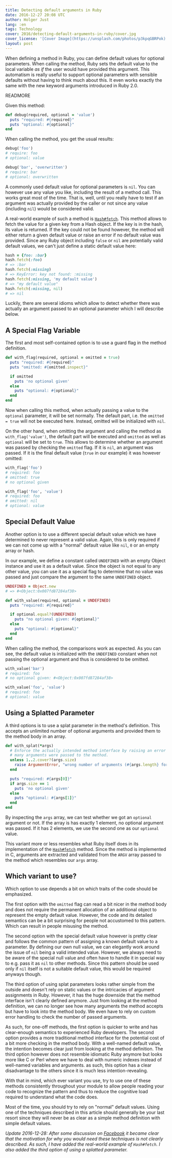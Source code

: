 ```yaml
---
title: Detecting default arguments in Ruby
date: 2016-12-27 20:08 UTC
author: Holger Just
lang: :en
tags: Technology
cover: 2016/detecting-default-arguments-in-ruby/cover.jpg
cover_license: '[Cover Image](https://unsplash.com/photos/p3kpqGBRPok) by [Tim Mossholder](https://unsplash.com/@timmossholder), [CC Zero 1.0](https://unsplash.com/license)'
layout: post
---
```


When defining a method in Ruby, you can define default values for optional parameters. When calling the method, Ruby sets the default value to the local variable *as if* the user would have provided this argument. This automatism is really useful to support optional parameters with sensible defaults without having to think much about this. It even works exactly the same with the new keyword arguments introduced in Ruby 2.0.

READMORE

Given this method:

```ruby
def debug(required, optional = 'value')
  puts "required: #{required}"
  puts "optional: #{optional}"
end
```

When calling the method, you get the usual results:

```ruby
debug('foo')
# require: foo
# optional: value

debug('bar', 'overwritten')
# require: bar
# optional: overwritten
```

A commonly used default value for optional parameters is `nil`. You can however use any value you like, including the result of a method call. This works great most of the time. That is, well, until you really have to test if an argument was actually provided by the caller or not since any value (including `nil`) would be considered valid.

A real-world example of such a method is [`Hash#fetch`](https://ruby-doc.org/core/Hash.html#method-i-fetch). This method allows to fetch the value for a given key from a Hash object. If the key is in the hash, its value is returned. If the key could not be found however, the method will either return a given default value or raise an error if no default value was provided. Since any Ruby object including `false` or `nil` are potentially valid default values, we can't just define a static default value here:

```ruby
hash = {foo: :bar}
hash.fetch(:foo)
# => :bar
hash.fetch(:missing)
# => KeyError: key not found: :missing
hash.fetch(:missing, 'my default value')
# => "my default value"
hash.fetch(:missing, nil)
# => nil
```

Luckily, there are several idioms which allow to detect whether there was actually an argument passed to an optional parameter which I will describe below.

## A Special Flag Variable

The first and most self-contained option is to use a guard flag in the method definition.

```ruby
def with_flag(required, optional = omitted = true)
  puts "required: #{required}"
  puts "omitted: #{omitted.inspect}"

  if omitted
    puts 'no optional given'
  else
    puts "optional: #{optional}"
  end
end
```

Now when calling this method, when actually passing a value to the `optional` parameter, it will be set normally. The default part, i.e. the `omitted = true` will not be executed here. Instead, omitted will be initialized with `nil`.

On the other hand, when omitting the argument and calling the method as `with_flag('value')`, the default part will be executed and `omitted` as well as `optional` will be set to `true`. This allows to determine whether an argument was passed by checking the `omitted` flag. If it is `nil`, an argument was passed. If it is the final default value (`true` in our example) it was however omitted:

```ruby
with_flag('foo')
# required: foo
# omitted: true
# no optional given

with_flag('foo', 'value')
# required: foo
# omitted: nil
# optional: value
```

## Special Default Value

Another option is to use a different special default value which we have determined to never represent a valid value. Again, this is only required if we can not come up with a "normal" default value like `nil`, `0` or an empty array or hash.

In our example, we define a constant called `UNDEFINED` with an empty Object instance and use it as a default value. Since the object is not equal to any other value, you can use it as a special flag to determine that no value was passed and just compare the argument to the same `UNDEFINED` object.

```ruby
UNDEFINED = Object.new
# => #<Object:0x007fd87284af38>

def with_value(required, optional = UNDEFINED)
  puts "required: #{required}"

  if optional.equal?(UNDEFINED)
    puts "no optional given: #{optional}"
  else
    puts "optional: #{optional}"
  end
end
```

When calling the method, the comparisons work as expected. As you can see, the default value is initialized with the `UNDEFINED` constant when not passing the optional argument and thus is considered to be omitted.

```ruby
with_value('bar')
# required: foo
# no optional given: #<Object:0x007fd87284af38>

with_value('foo', 'value')
# required: foo
# optional: value
```

## Using a Splatted Parameter

A third options is to use a splat parameter in the method's definition. This accepts an unlimited number of optional arguments and provided them to the method body in an array.

```ruby
def with_splat(*args)
  # Enforce the actually intended method interface by raising an error if too
  # many arguments were passed to the method.
  unless 1..2.cover?(args.size)
    raise ArgumentError, "wrong number of arguments (#{args.length} for 1..2)"
  end

  puts "required: #{args[0]}"
  if args.size == 1
    puts 'no optional given'
  else
    puts "optional: #{args[1]}"
  end
end
```

By inspecting the `args` array, we can test whether we got an `optional` argument or not. If the array is has exactly 1 element, no optional argument was passed. If it has 2 elements, we use the second one as our `optional` value.

This variant more or less resembles what Ruby itself does in its implementation of the [`Hash#fetch`](https://ruby-doc.org/core/Hash.html#method-i-fetch) method. Since the method is implemented in C, arguments are extracted and validated from the `ARGV` array passed to the method which resembles our `args` array.

## Which variant to use?

Which option to use depends a bit on which traits of the code should be emphasized.

The first option with the `omitted` flag can read a bit nicer in the method body and does not require the permanent allocation of an additional object to represent the empty default value. However, the code and its detailed semantics can be a bit surprising for people not accustomed to this pattern. Which can result in people misusing the method.

The second option with the special default value however is pretty clear and follows the common pattern of assigning a known default value to a parameter. By defining our own null value, we can elegantly work around the issue of `nil` being a valid intended value. However, we always need to be aware of the special null value and often have to handle it in special way to e.g. pass it as `nil` to other methods. Since this pattern should be used only if `nil` itself is not a suitable default value, this would be required anyways though.

The third option of using splat parameters looks rather simple from the outside and doesn't rely on static values or the intricacies of argument assignments in Ruby. However, it has the huge downside that the method interface isn't clearly defined anymore. Just from looking at the method definition, we can no longer see how many arguments the method accepts but have to look into the method body. We even have to rely on custom error handling to check the number of passed arguments.

As such, for one-off methods, the first option is quicker to write and has clear-enough semantics to experienced Ruby developers. The second option provides a more traditional method interface for the potential cost of a bit more checking in the method body. With a well-named default value, the intention becomes clear just from looking at the method definition. The third option however does not resemble idiomatic Ruby anymore but looks more like C or Perl where we have to deal with numeric indexes instead of well-named variables and arguments. as such, this option has a clear disadvantage to the others since it is much less intention-revealing.

With that in mind, which ever variant you use, try to use one of these methods consistently throughout your module to allow people reading your code to recognize the pattern and thus to reduce the cognitive load required to understand what the code does.

Most of the time, you should try to rely on "normal" default values. Using one of the techniques described in this article should generally be your last resort since they will never be as clear as a simple method definition with simple default values.

*Update 2016-12-28: After some discussion on [Facebook](https://www.facebook.com/holger.just.9/posts/1198815266853010) it became clear that the motivation for why you would need these techniques is not clearly described. As such, I have added the real-world example of `Hash#fetch`. I also added the third option of using a splatted parameter.*
